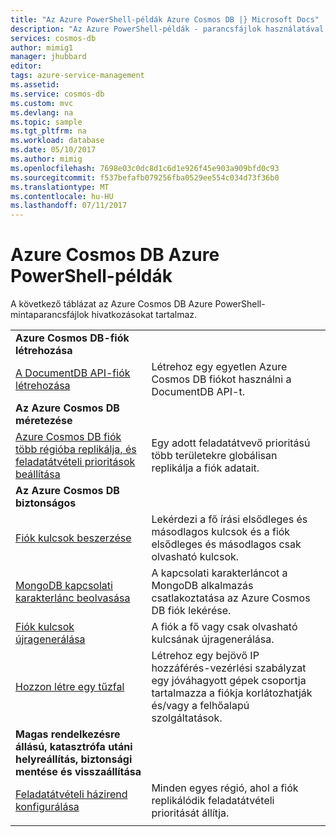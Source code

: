 ```yaml
---
title: "Az Azure PowerShell-példák Azure Cosmos DB |} Microsoft Docs"
description: "Az Azure PowerShell-példák - parancsfájlok használatával segítséget Azure Cosmos DB fiókok létrehozásához és kezeléséhez."
services: cosmos-db
author: mimig1
manager: jhubbard
editor: 
tags: azure-service-management
ms.assetid: 
ms.service: cosmos-db
ms.custom: mvc
ms.devlang: na
ms.topic: sample
ms.tgt_pltfrm: na
ms.workload: database
ms.date: 05/10/2017
ms.author: mimig
ms.openlocfilehash: 7698e03c0dc8d1c6d1e926f45e903a909bfd0c93
ms.sourcegitcommit: f537befafb079256fba0529ee554c034d73f36b0
ms.translationtype: MT
ms.contentlocale: hu-HU
ms.lasthandoff: 07/11/2017
---
```

# <a name="azure-powershell-samples-for-azure-cosmos-db"></a>Azure Cosmos DB Azure PowerShell-példák

A következő táblázat az Azure Cosmos DB Azure PowerShell-mintaparancsfájlok hivatkozásokat tartalmaz.

| |  |
|---|---|
|**Azure Cosmos DB-fiók létrehozása**||
|[A DocumentDB API-fiók létrehozása](scripts/create-database-account-powershell.md?toc=%2fpowershell%2fmodule%2ftoc.json)| Létrehoz egy egyetlen Azure Cosmos DB fiókot használni a DocumentDB API-t. |
|**Az Azure Cosmos DB méretezése**||
|[Azure Cosmos DB fiók több régióba replikálja, és feladatátvételi prioritások beállítása](scripts/scale-multiregion-powershell.md?toc=%2fpowershell%2fmodule%2ftoc.json)|Egy adott feladatátvevő prioritású több területekre globálisan replikálja a fiók adatait.|
|**Az Azure Cosmos DB biztonságos**||
| [Fiók kulcsok beszerzése](scripts/secure-get-account-key-powershell.md?toc=%2fpowershell%2fmodule%2ftoc.json) | Lekérdezi a fő írási elsődleges és másodlagos kulcsok és a fiók elsődleges és másodlagos csak olvasható kulcsok.|
| [MongoDB kapcsolati karakterlánc beolvasása](scripts/secure-mongo-connection-string-powershell.md?toc=%2fpowershell%2fmodule%2ftoc.json) | A kapcsolati karakterláncot a MongoDB alkalmazás csatlakoztatása az Azure Cosmos DB fiók lekérése.|
|[Fiók kulcsok újragenerálása](scripts/secure-regenerate-key-powershell.md?toc=%2fpowershell%2fmodule%2ftoc.json)|A fiók a fő vagy csak olvasható kulcsának újragenerálása.|
|[Hozzon létre egy tűzfal](scripts/create-firewall-powershell.md?toc=%2fpowershell%2fmodule%2ftoc.json)| Létrehoz egy bejövő IP hozzáférés-vezérlési szabályzat egy jóváhagyott gépek csoportja tartalmazza a fiókja korlátozhatják és/vagy a felhőalapú szolgáltatások.|
|**Magas rendelkezésre állású, katasztrófa utáni helyreállítás, biztonsági mentése és visszaállítása**||
|[Feladatátvételi házirend konfigurálása](scripts/ha-failover-policy-powershell.md?toc=%2fpowershell%2fmodule%2ftoc.json)|Minden egyes régió, ahol a fiók replikálódik feladatátvételi prioritását állítja.|
|||